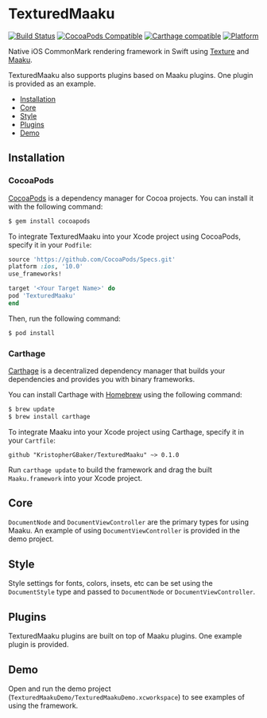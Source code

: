# TexturedMaaku

[![Build Status](https://travis-ci.org/KristopherGBaker/TexturedMaaku.svg?branch=master)](https://travis-ci.org/KristopherGBaker/TexturedMaaku)
[![CocoaPods Compatible](https://img.shields.io/cocoapods/v/TexturedMaaku.svg)](https://img.shields.io/cocoapods/v/TexturedMaaku.svg)
[![Carthage compatible](https://img.shields.io/badge/Carthage-compatible-4BC51D.svg?style=flat)](https://github.com/Carthage/Carthage)
[![Platform](https://img.shields.io/cocoapods/p/TexturedMaaku.svg?style=flat)](http://cocoadocs.org/docsets/TexturedMaaku)

Native iOS CommonMark rendering framework in Swift using [Texture](http://texturegroup.org/) and [Maaku](https://github.com/KristopherGBaker/Maaku).

TexturedMaaku also supports plugins based on Maaku plugins. One plugin is provided as an example.

+ [Installation](#installation)
+ [Core](#core)
+ [Style](#core)
+ [Plugins](#plugins)
+ [Demo](#demo)

## Installation

### CocoaPods

[CocoaPods](http://cocoapods.org) is a dependency manager for Cocoa projects. You can install it with the following command:

```bash
$ gem install cocoapods
```

To integrate TexturedMaaku into your Xcode project using CocoaPods, specify it in your `Podfile`:

```ruby
source 'https://github.com/CocoaPods/Specs.git'
platform :ios, '10.0'
use_frameworks!

target '<Your Target Name>' do
pod 'TexturedMaaku'
end
```

Then, run the following command:

```bash
$ pod install
```

### Carthage

[Carthage](https://github.com/Carthage/Carthage) is a decentralized dependency manager that builds your dependencies and provides you with binary frameworks.

You can install Carthage with [Homebrew](http://brew.sh/) using the following command:

```bash
$ brew update
$ brew install carthage
```

To integrate Maaku into your Xcode project using Carthage, specify it in your `Cartfile`:

```ogdl
github "KristopherGBaker/TexturedMaaku" ~> 0.1.0
```

Run `carthage update` to build the framework and drag the built `Maaku.framework` into your Xcode project.

## Core

`DocumentNode` and `DocumentViewController` are the primary types for using Maaku. An example of using `DocumentViewController` is provided in the demo project.


## Style

Style settings for fonts, colors, insets, etc can be set using the `DocumentStyle` type and passed to `DocumentNode` or `DocumentViewController`.

## Plugins

TexturedMaaku plugins are built on top of Maaku plugins. One example plugin is provided.

## Demo

Open and run the demo project (`TexturedMaakuDemo/TexturedMaakuDemo.xcworkspace`) to see examples of using the framework.
